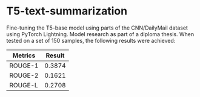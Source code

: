 # T5-text-summarization
Fine-tuning the T5-base model using parts of the CNN/DailyMail dataset using PyTorch Lightning. Model research as part of a diploma thesis. When tested on a set of 150 samples, the following results were achieved:

| Metrics   | Result    | 
|-----------|-----------|
| ROUGE-1   | 0.3874    | 
| ROUGE-2   | 0.1621    | 
| ROUGE-L   | 0.2708    | 
